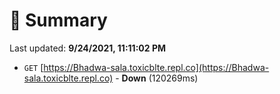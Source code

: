 # 📖 Summary
Last updated: **9/24/2021, 11:11:02 PM**

- `GET` [https://Bhadwa-sala.toxicblte.repl.co](https://Bhadwa-sala.toxicblte.repl.co) - **Down** (120269ms)

